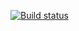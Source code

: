 [![Build status](https://ci.appveyor.com/api/projects/status/xct2xane0k4y15wj/branch/master?svg=true)](https://ci.appveyor.com/project/machine-specifications/machine-specifications-should/branch/master)
